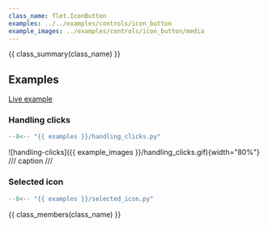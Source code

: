 ```yaml
---
class_name: flet.IconButton
examples: ../../examples/controls/icon_button
example_images: ../examples/controls/icon_button/media
---
```


{{ class_summary(class_name) }}

## Examples

[Live example](https://flet-controls-gallery.fly.dev/buttons/iconbutton)

### Handling clicks

```python
--8<-- "{{ examples }}/handling_clicks.py"
```

![handling-clicks]({{ example_images }}/handling_clicks.gif){width="80%"}
/// caption
///

### Selected icon

```python
--8<-- "{{ examples }}/selected_icon.py"
```

{{ class_members(class_name) }}
